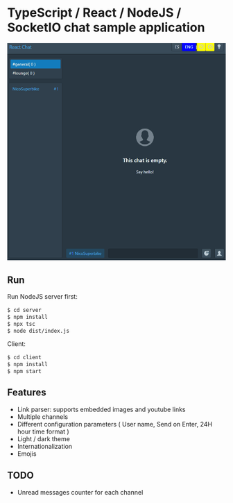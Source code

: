 # TypeScript / React / NodeJS / SocketIO chat sample application

![React Chat Demo](demo/chat2.gif)

## Run

Run NodeJS server first:

    $ cd server
    $ npm install
    $ npx tsc
    $ node dist/index.js

Client:

    $ cd client
    $ npm install
    $ npm start
	
## Features

* Link parser: supports embedded images and youtube links 
* Multiple channels 
* Different configuration parameters ( User name, Send on Enter, 24H hour time format )
* Light / dark theme 
* Internationalization
* Emojis

## TODO

* Unread messages counter for each channel

